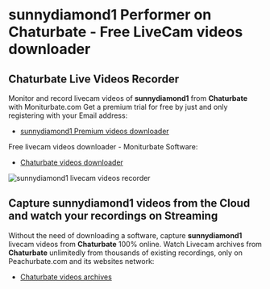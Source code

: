 # sunnydiamond1 Performer on Chaturbate - Free LiveCam videos downloader

## Chaturbate Live Videos Recorder

Monitor and record livecam videos of **sunnydiamond1** from **Chaturbate** with Moniturbate.com
Get a premium trial for free by just and only registering with your Email address:
* [sunnydiamond1 Premium videos downloader](https://moniturbate.com/request-demo-licence-key.html)

Free livecam videos downloader - Moniturbate Software:
* [Chaturbate videos downloader](https://moniturbate.com/moniturbate-download-software.html)

![sunnydiamond1 livecam videos recorder](https://peachurnet.com/templates/moniturbate-software.png)


## Capture sunnydiamond1 videos from the Cloud and watch your recordings on Streaming

Without the need of downloading a software, capture **sunnydiamond1** livecam videos from **Chaturbate** 100% online.
Watch Livecam archives from **Chaturbate** unlimitedly from thousands of existing recordings, only on Peachurbate.com and its websites network:
* [Chaturbate videos archives](https://peachurnet.com/)